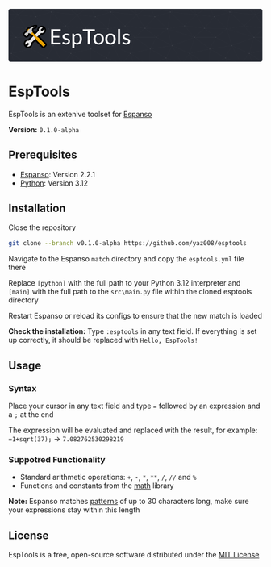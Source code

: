 ![logo](assets/esptools-logo.png)

# EspTools

EspTools is an extenive toolset for [Espanso](https://espanso.org/)

**Version:** `0.1.0-alpha`

## Prerequisites

* [Espanso](https://espanso.org/): Version 2.2.1
* [Python](https://www.python.org/): Version 3.12

## Installation

Close the repository

```sh
git clone --branch v0.1.0-alpha https://github.com/yaz008/esptools
```

Navigate to the Espanso `match` directory and copy the `esptools.yml` file there

Replace `[python]` with the full path to your Python 3.12 interpreter and `[main]` with the full path to the `src\main.py` file within the cloned esptools directory

Restart Espanso or reload its configs to ensure that the new match is loaded

**Check the installation:** Type `:esptools` in any text field. If everything is set up correctly, it should be replaced with `Hello, EspTools!`

## Usage

### Syntax

Place your cursor in any text field and type `=` followed by an expression and a `;` at the end

The expression will be evaluated and replaced with the result, for example: `=1+sqrt(37);` -> `7.082762530298219`

### Suppotred Functionality

* Standard arithmetic operations: `+`, `-`, `*`, `**`, `/`, `//` and `%`
* Functions and constants from the [math](https://docs.python.org/3/library/math.html) library

**Note:** Espanso matches [patterns](https://espanso.org/docs/matches/regex-triggers/) of up to 30 characters long, make sure your expressions stay within this length

## License

EspTools is a free, open-source software distributed under the [MIT License](LICENSE.txt)
